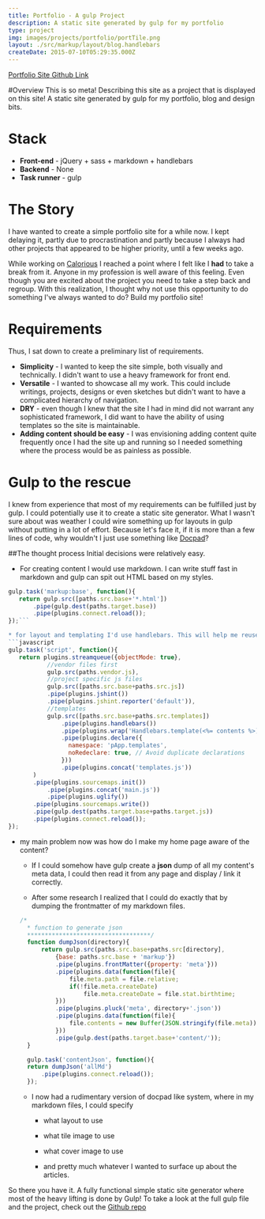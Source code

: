 ```yaml
---
title: Portfolio - A gulp Project
description: A static site generated by gulp for my portfolio
type: project
img: images/projects/portfolio/portTile.png
layout: ./src/markup/layout/blog.handlebars
createDate: 2015-07-10T05:29:35.000Z
---
```


<div class="button-rack"><a href="http://crayonbytes.us" target="_blank" class="btn btn-primary"><i class="fi-monitor"></i> Portfolio Site</a><a href="https://github.com/xaksis/portfolio" target='_blank' class="btn btn-default"><i class="fi-social-github"></i> Github Link</a></a></div>

#Overview
This is so meta! Describing this site as a project that is displayed on this site! A static site generated by gulp for my portfolio, blog and design bits. 

# <i class="fi-page-multiple text-purple"></i> Stack
* __Front-end__ - jQuery + sass + markdown + handlebars
* __Backend__ - None
* __Task runner__ - gulp


# The Story

I have wanted to create a simple portfolio site for a while now. I kept delaying it, partly due to procrastination and partly because I always had other projects that appeared to be higher priority, until a few weeks ago.

While working on [Calorious](./calorious.html) I reached a point where I felt like I **had** to take a break from it. Anyone in my profession is well aware of this feeling. Even though you are excited about the project you need to take a step back and regroup. With this realization, I thought why not use this opportunity to do something I've always wanted to do? Build my portfolio site!

# Requirements
Thus, I sat down to create a preliminary list of requirements.

* **Simplicity** - I wanted to keep the site simple, both visually and technically. I didn't want to use a heavy framework for front end. 
* **Versatile** - I wanted to showcase all my work. This could include writings, projects, designs or even sketches but didn't want to have a complicated hierarchy of navigation. 
* **DRY** - even though I knew that the site I had in mind did not warrant any sophisticated framework, I did want to have the ability of using templates so the site is maintainable. 
* **Adding content should be easy** - I was envisioning adding content quite frequently once I had the site up and running so I needed something where the process would be as painless as possible.

# Gulp to the rescue 
I knew from experience that most of my requirements can be fulfilled just by gulp. I could potentially use it to create a static site generator. What I wasn't sure about was weather I could wire something up for layouts in gulp without putting in a lot of effort. Because let's face it, if it is more than a few lines of code, why wouldn't I just use something like [Docpad](http://docpad.org)?

##The thought process
Initial decisions were relatively easy.

* For creating content I would use markdown. I can write stuff fast in markdown and gulp can spit out HTML based on my styles.
 ```javascript
 gulp.task('markup:base', function(){
	return gulp.src([paths.src.base+'*.html'])
		.pipe(gulp.dest(paths.target.base))
    	.pipe(plugins.connect.reload());
});```

* for layout and templating I'd use handlebars. This will help me reuse my code and follow dry principles.
```javascript
gulp.task('script', function(){
	return plugins.streamqueue({objectMode: true},
			//vendor files first
			gulp.src(paths.vendor.js),
			//project specific js files
			gulp.src([paths.src.base+paths.src.js])
			.pipe(plugins.jshint())
			.pipe(plugins.jshint.reporter('default')),
			//templates
			gulp.src([paths.src.base+paths.src.templates])
			    .pipe(plugins.handlebars())
			    .pipe(plugins.wrap('Handlebars.template(<%= contents %>)'))
			    .pipe(plugins.declare({
			      namespace: 'pApp.templates',
			      noRedeclare: true, // Avoid duplicate declarations 
			    }))
			    .pipe(plugins.concat('templates.js'))
		)
		.pipe(plugins.sourcemaps.init())
			.pipe(plugins.concat('main.js'))
			.pipe(plugins.uglify())
		.pipe(plugins.sourcemaps.write())
		.pipe(gulp.dest(paths.target.base+paths.target.js))
    	.pipe(plugins.connect.reload());
});
``` 

* my main problem now was how do I make my home page aware of the content? 
 
  * If I could somehow have gulp create a **json** dump of all my content's meta data, I could then read it from any page and display / link it correctly.

  * After some research I realized that I could do exactly that by dumping the frontmatter  of my markdown files. 
  ```javascript
  /*
	* function to generate json
	***********************************/
	function dumpJson(directory){
		return gulp.src(paths.src.base+paths.src[directory], 
			{base: paths.src.base + 'markup'})
			.pipe(plugins.frontMatter({property: 'meta'}))
			.pipe(plugins.data(function(file){
				file.meta.path = file.relative;
				if(!file.meta.createDate)
					file.meta.createDate = file.stat.birthtime;
			}))
			.pipe(plugins.pluck('meta', directory+'.json'))
			.pipe(plugins.data(function(file){
				file.contents = new Buffer(JSON.stringify(file.meta))
			}))
			.pipe(gulp.dest(paths.target.base+'content/'));
	}

	gulp.task('contentJson', function(){
	return dumpJson('allMd')
    	.pipe(plugins.connect.reload());
	});
	```

  * I now had a rudimentary version of docpad like system, where in my markdown files, I could specify
    
    * what layout to use

    * what tile image to use
    
    * what cover image to use 
    
    * and pretty much whatever I wanted to surface up about the articles.

So there you have it. A fully functional simple static site generator where most of the heavy lifting is done by Gulp! To take a look at the full gulp file and the project, check out the <a href="https://github.com/xaksis/portfolio" target="_blank">Github repo</a>